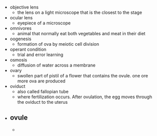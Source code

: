 - objective lens
	- the lens on a light microscope that is the closest to the stage
- ocular lens
	- eyepiece of a microscope
- omnivores
	- animal that normally eat both vegetables and meat in their diet
- oogenesis
	- formation of ova by meiotic cell division
- operant condition
	- trial and error learning
- osmosis
	- diffusion of water across a membrane
- ovary
	- swollen part of pistil of a flower that contains the ovule. one ore more ova are produced
- oviduct
	- also called fallopian tube
	- where fertilization occurs. After ovulation, the egg moves through the oviduct to the uterus
- ovule
	-
	-